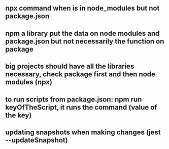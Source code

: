 ## npx command when is in node_modules but not package.json

## npm a library put the data on node modules and package.json but not necessarily the function on package

## big projects should have all the libraries necessary, check package first and then node modules (npx)

## to run scripts from package.json: npm run keyOfTheScript, it runs the command (value of the key)

## updating snapshots when making changes (jest --updateSnapshot)